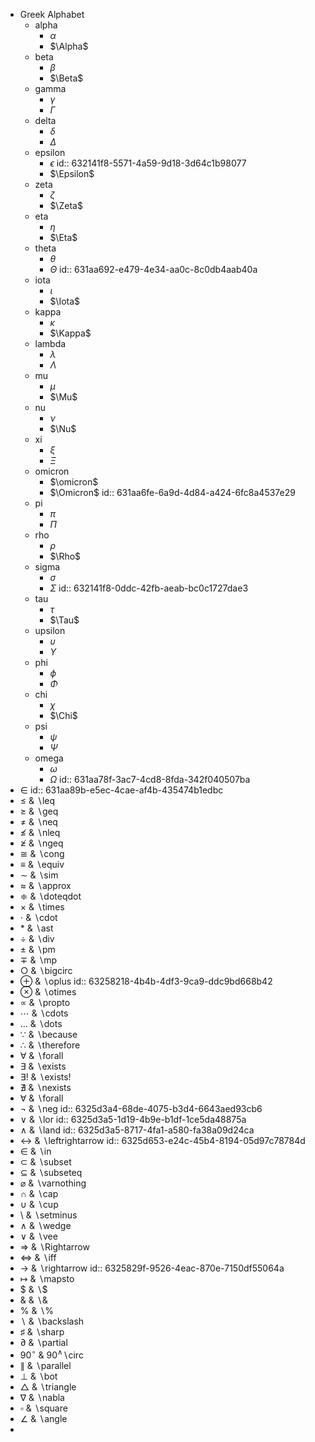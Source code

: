 - Greek Alphabet
	- alpha
		- $\alpha$
		- $\Alpha$
	- beta
		- $\beta$
		- $\Beta$
	- gamma
		- $\gamma$
		- $\Gamma$
	- delta
		- $\delta$
		- $\Delta$
	- epsilon
		- $\epsilon$
		  id:: 632141f8-5571-4a59-9d18-3d64c1b98077
		- $\Epsilon$
	- zeta
		- $\zeta$
		- $\Zeta$
	- eta
		- $\eta$
		- $\Eta$
	- theta
		- $\theta$
		- $\Theta$
		  id:: 631aa692-e479-4e34-aa0c-8c0db4aab40a
	- iota
		- $\iota$
		- $\Iota$
	- kappa
		- $\kappa$
		- $\Kappa$
	- lambda
		- $\lambda$
		- $\Lambda$
	- mu
		- $\mu$
		- $\Mu$
	- nu
		- $\nu$
		- $\Nu$
	- xi
		- $\xi$
		- $\Xi$
	- omicron
		- $\omicron$
		- $\Omicron$
		  id:: 631aa6fe-6a9d-4d84-a424-6fc8a4537e29
	- pi
		- $\pi$
		- $\Pi$
	- rho
		- $\rho$
		- $\Rho$
	- sigma
		- $\sigma$
		- $\Sigma$
		  id:: 632141f8-0ddc-42fb-aeab-bc0c1727dae3
	- tau
		- $\tau$
		- $\Tau$
	- upsilon
		- $\upsilon$
		- $\Upsilon$
	- phi
		- $\phi$
		- $\Phi$
	- chi
		- $\chi$
		- $\Chi$
	- psi
		- $\psi$
		- $\Psi$
	- omega
		- $\omega$
		- $\Omega$
		  id:: 631aa78f-3ac7-4cd8-8fda-342f040507ba
- $\in$
  id:: 631aa89b-e5ec-4cae-af4b-435474b1edbc
- $\leq$ &  $\backslash$leq
- $\geq$ &  $\backslash$geq
- $\neq$ &  $\backslash$neq
- $\nleq$ &  $\backslash$nleq
- $\ngeq$ &  $\backslash$ngeq
- $\cong$ &  $\backslash$cong
- $\equiv$ &  $\backslash$equiv
- $\sim$ &  $\backslash$sim
- $\approx$ &  $\backslash$approx
- $\doteqdot$ &  $\backslash$doteqdot
- $\times$ &  $\backslash$times
- $\cdot$ &  $\backslash$cdot
- $\ast$ &  $\backslash$ast
- $\div$ &  $\backslash$div
- $\pm$ &  $\backslash$pm
- $\mp$ &  $\backslash$mp
- $\bigcirc$ &  $\backslash$bigcirc
- $\oplus$ &  $\backslash$oplus
  id:: 63258218-4b4b-4df3-9ca9-ddc9bd668b42
- $\otimes$ &  $\backslash$otimes
- $\propto$ &  $\backslash$propto
- $\cdots$ &  $\backslash$cdots
- $\dots$ &  $\backslash$dots
- $\because$ &  $\backslash$because
- $\therefore$ &  $\backslash$therefore
- $\forall$ &  $\backslash$forall
- $\exists$ &  $\backslash$exists
- $\exists!$  &  $\backslash$exists!
- $\nexists$  &  $\backslash$nexists
- $\forall$  &  $\backslash$forall
- $\neg$  &  $\backslash$neg
  id:: 6325d3a4-68de-4075-b3d4-6643aed93cb6
- $\lor$  &  $\backslash$lor
  id:: 6325d3a5-1d19-4b9e-b1df-1ce5da48875a
- $\land$  &  $\backslash$land
  id:: 6325d3a5-8717-4fa1-a580-fa38a09d24ca
- $\leftrightarrow$ & $\backslash$leftrightarrow
  id:: 6325d653-e24c-45b4-8194-05d97c78784d
- $\in$ &  $\backslash$in
- $\subset$ &  $\backslash$subset
- $\subseteq$ &  $\backslash$subseteq
- $\varnothing$ &  $\backslash$varnothing
- $\cap$ &  $\backslash$cap
- $\cup$ &  $\backslash$cup
- $\setminus$ &  $\backslash$setminus
- $\wedge$ &  $\backslash$wedge
- $\vee$ &  $\backslash$vee
- $\Rightarrow$ &  $\backslash$Rightarrow
- $\iff$ & $\backslash$iff
- $\rightarrow$ &  $\backslash$rightarrow
  id:: 6325829f-9526-4eac-870e-7150df55064a
- $\mapsto$ &  $\backslash$mapsto
- \$ & $\backslash$\$
- \& & $\backslash$\&
- \% & $\backslash$\%
- $\backslash$ & $\backslash$backslash
- $\sharp$ & $\backslash$sharp
- $\partial$ &  $\backslash$partial
- $90^\circ$ &  90$^\wedge\backslash$circ
- $\parallel$ &  $\backslash$parallel
- $\bot$ &  $\backslash$bot
- $\triangle$ &  $\backslash$triangle
- $\nabla$ &   $\backslash$nabla
- $\square$ &  $\backslash$square
- $\angle$ &  $\backslash$angle
-